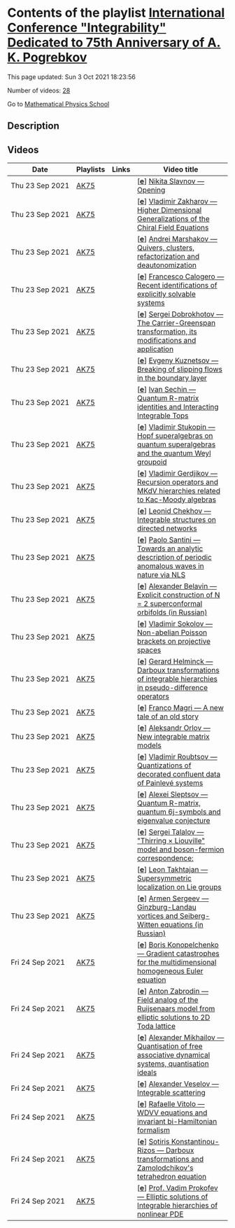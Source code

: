# Contents of the playlist [International Conference "Integrability" Dedicated to 75th Anniversary of A. K. Pogrebkov](https://www.youtube.com/playlist?list=PLLGkFbxve673YBRC8H2DunNGa1ECo5Y5V)

This page updated: Sun 3 Oct 2021 18:23:56

Number of videos: [28](#videos)

Go to [Mathematical Physics School](../README.md)

## Description



## Videos

|Date|Playlists|Links|Video title|
|---|---|---|---|
| Thu&nbsp;23&nbsp;Sep&nbsp;2021 | [AK75](../playlists/AK75 "International Conference &#34;Integrability&#34; Dedicated to 75th Anniversary of A. K. Pogrebkov") |  | [[**e**](https://studio.youtube.com/video/TH4d9KWUNsw/edit "Edit")] [Nikita Slavnov — Opening](https://www.youtube.com/watch?v=TH4d9KWUNsw&list=PLLGkFbxve673YBRC8H2DunNGa1ECo5Y5V) |
| Thu&nbsp;23&nbsp;Sep&nbsp;2021 | [AK75](../playlists/AK75 "International Conference &#34;Integrability&#34; Dedicated to 75th Anniversary of A. K. Pogrebkov") |  | [[**e**](https://studio.youtube.com/video/EUEE_qclP9A/edit "Edit")] [Vladimir Zakharov — Higher Dimensional Generalizations of the Chiral Field Equations](https://www.youtube.com/watch?v=EUEE_qclP9A&list=PLLGkFbxve673YBRC8H2DunNGa1ECo5Y5V) |
| Thu&nbsp;23&nbsp;Sep&nbsp;2021 | [AK75](../playlists/AK75 "International Conference &#34;Integrability&#34; Dedicated to 75th Anniversary of A. K. Pogrebkov") |  | [[**e**](https://studio.youtube.com/video/ZFpiT0Uixcg/edit "Edit")] [Andrei Marshakov — Quivers, clusters, refactorization and deautonomization](https://www.youtube.com/watch?v=ZFpiT0Uixcg&list=PLLGkFbxve673YBRC8H2DunNGa1ECo5Y5V) |
| Thu&nbsp;23&nbsp;Sep&nbsp;2021 | [AK75](../playlists/AK75 "International Conference &#34;Integrability&#34; Dedicated to 75th Anniversary of A. K. Pogrebkov") |  | [[**e**](https://studio.youtube.com/video/UIOHYv9yas0/edit "Edit")] [Francesco Calogero — Recent identifications of explicitly solvable systems](https://www.youtube.com/watch?v=UIOHYv9yas0&list=PLLGkFbxve673YBRC8H2DunNGa1ECo5Y5V "Recent identifications of explicitly solvable systems of nonlinear Ordinary &#013;Differential Equations (ODEs), Difference Equations (DEs) and other recursions") |
| Thu&nbsp;23&nbsp;Sep&nbsp;2021 | [AK75](../playlists/AK75 "International Conference &#34;Integrability&#34; Dedicated to 75th Anniversary of A. K. Pogrebkov") |  | [[**e**](https://studio.youtube.com/video/WSlzxHnLLAQ/edit "Edit")] [Sergei Dobrokhotov — The Carrier-Greenspan transformation, its modifications and application](https://www.youtube.com/watch?v=WSlzxHnLLAQ&list=PLLGkFbxve673YBRC8H2DunNGa1ECo5Y5V "The Carrier-Greenspan transformation, its modifications and application in problems about waves in basins with gentle shores.") |
| Thu&nbsp;23&nbsp;Sep&nbsp;2021 | [AK75](../playlists/AK75 "International Conference &#34;Integrability&#34; Dedicated to 75th Anniversary of A. K. Pogrebkov") |  | [[**e**](https://studio.youtube.com/video/lVWYOMRlblA/edit "Edit")] [Evgeny Kuznetsov — Breaking of slipping flows in the boundary layer](https://www.youtube.com/watch?v=lVWYOMRlblA&list=PLLGkFbxve673YBRC8H2DunNGa1ECo5Y5V) |
| Thu&nbsp;23&nbsp;Sep&nbsp;2021 | [AK75](../playlists/AK75 "International Conference &#34;Integrability&#34; Dedicated to 75th Anniversary of A. K. Pogrebkov") |  | [[**e**](https://studio.youtube.com/video/KVD0cuU60L4/edit "Edit")] [Ivan Sechin — Quantum R-matrix identities and Interacting Integrable Tops](https://www.youtube.com/watch?v=KVD0cuU60L4&list=PLLGkFbxve673YBRC8H2DunNGa1ECo5Y5V) |
| Thu&nbsp;23&nbsp;Sep&nbsp;2021 | [AK75](../playlists/AK75 "International Conference &#34;Integrability&#34; Dedicated to 75th Anniversary of A. K. Pogrebkov") |  | [[**e**](https://studio.youtube.com/video/47JAQOB04mk/edit "Edit")] [Vladimir Stukopin — Hopf superalgebras on quantum superalgebras and the quantum Weyl groupoid](https://www.youtube.com/watch?v=47JAQOB04mk&list=PLLGkFbxve673YBRC8H2DunNGa1ECo5Y5V) |
| Thu&nbsp;23&nbsp;Sep&nbsp;2021 | [AK75](../playlists/AK75 "International Conference &#34;Integrability&#34; Dedicated to 75th Anniversary of A. K. Pogrebkov") |  | [[**e**](https://studio.youtube.com/video/rLyqmacg4vk/edit "Edit")] [Vladimir Gerdjikov — Recursion operators and MKdV hierarchies related to Kac-Moody algebras](https://www.youtube.com/watch?v=rLyqmacg4vk&list=PLLGkFbxve673YBRC8H2DunNGa1ECo5Y5V) |
| Thu&nbsp;23&nbsp;Sep&nbsp;2021 | [AK75](../playlists/AK75 "International Conference &#34;Integrability&#34; Dedicated to 75th Anniversary of A. K. Pogrebkov") |  | [[**e**](https://studio.youtube.com/video/2AcvkgloSl8/edit "Edit")] [Leonid Chekhov —  Integrable structures on directed networks](https://www.youtube.com/watch?v=2AcvkgloSl8&list=PLLGkFbxve673YBRC8H2DunNGa1ECo5Y5V) |
| Thu&nbsp;23&nbsp;Sep&nbsp;2021 | [AK75](../playlists/AK75 "International Conference &#34;Integrability&#34; Dedicated to 75th Anniversary of A. K. Pogrebkov") |  | [[**e**](https://studio.youtube.com/video/FDqe5JklRYA/edit "Edit")] [Paolo Santini —  Towards an analytic description of periodic anomalous waves in nature via NLS](https://www.youtube.com/watch?v=FDqe5JklRYA&list=PLLGkFbxve673YBRC8H2DunNGa1ECo5Y5V) |
| Thu&nbsp;23&nbsp;Sep&nbsp;2021 | [AK75](../playlists/AK75 "International Conference &#34;Integrability&#34; Dedicated to 75th Anniversary of A. K. Pogrebkov") |  | [[**e**](https://studio.youtube.com/video/KCyKMpWgsoA/edit "Edit")] [Alexander Belavin —  Explicit construction of N = 2 superconformal orbifolds (in Russian)](https://www.youtube.com/watch?v=KCyKMpWgsoA&list=PLLGkFbxve673YBRC8H2DunNGa1ECo5Y5V) |
| Thu&nbsp;23&nbsp;Sep&nbsp;2021 | [AK75](../playlists/AK75 "International Conference &#34;Integrability&#34; Dedicated to 75th Anniversary of A. K. Pogrebkov") |  | [[**e**](https://studio.youtube.com/video/Mfhuj9Q_UQQ/edit "Edit")] [Vladimir Sokolov — Non-abelian Poisson brackets on projective spaces](https://www.youtube.com/watch?v=Mfhuj9Q_UQQ&list=PLLGkFbxve673YBRC8H2DunNGa1ECo5Y5V) |
| Thu&nbsp;23&nbsp;Sep&nbsp;2021 | [AK75](../playlists/AK75 "International Conference &#34;Integrability&#34; Dedicated to 75th Anniversary of A. K. Pogrebkov") |  | [[**e**](https://studio.youtube.com/video/r4doXqpUA0M/edit "Edit")] [Gerard Helminck — Darboux transformations of integrable hierarchies in  pseudo-difference operators](https://www.youtube.com/watch?v=r4doXqpUA0M&list=PLLGkFbxve673YBRC8H2DunNGa1ECo5Y5V) |
| Thu&nbsp;23&nbsp;Sep&nbsp;2021 | [AK75](../playlists/AK75 "International Conference &#34;Integrability&#34; Dedicated to 75th Anniversary of A. K. Pogrebkov") |  | [[**e**](https://studio.youtube.com/video/Ibf4QhzZC70/edit "Edit")] [Franco Magri —  A new tale of an old story](https://www.youtube.com/watch?v=Ibf4QhzZC70&list=PLLGkFbxve673YBRC8H2DunNGa1ECo5Y5V) |
| Thu&nbsp;23&nbsp;Sep&nbsp;2021 | [AK75](../playlists/AK75 "International Conference &#34;Integrability&#34; Dedicated to 75th Anniversary of A. K. Pogrebkov") |  | [[**e**](https://studio.youtube.com/video/MVPx_cAWaE8/edit "Edit")] [Aleksandr Orlov — New integrable matrix models](https://www.youtube.com/watch?v=MVPx_cAWaE8&list=PLLGkFbxve673YBRC8H2DunNGa1ECo5Y5V) |
| Thu&nbsp;23&nbsp;Sep&nbsp;2021 | [AK75](../playlists/AK75 "International Conference &#34;Integrability&#34; Dedicated to 75th Anniversary of A. K. Pogrebkov") |  | [[**e**](https://studio.youtube.com/video/73G-a7eiPzQ/edit "Edit")] [Vladimir Roubtsov — Quantizations of decorated confluent data of Painlevé systems](https://www.youtube.com/watch?v=73G-a7eiPzQ&list=PLLGkFbxve673YBRC8H2DunNGa1ECo5Y5V "Quantizations of decorated confluent data of Painlevé systems and degenerations of Del Pezzo surfaces") |
| Thu&nbsp;23&nbsp;Sep&nbsp;2021 | [AK75](../playlists/AK75 "International Conference &#34;Integrability&#34; Dedicated to 75th Anniversary of A. K. Pogrebkov") |  | [[**e**](https://studio.youtube.com/video/yY_jZGE8f_8/edit "Edit")] [Alexei Sleptsov —  Quantum R-matrix, quantum 6j-symbols and eigenvalue conjecture](https://www.youtube.com/watch?v=yY_jZGE8f_8&list=PLLGkFbxve673YBRC8H2DunNGa1ECo5Y5V) |
| Thu&nbsp;23&nbsp;Sep&nbsp;2021 | [AK75](../playlists/AK75 "International Conference &#34;Integrability&#34; Dedicated to 75th Anniversary of A. K. Pogrebkov") |  | [[**e**](https://studio.youtube.com/video/Rmd0Vh4VQJ8/edit "Edit")] [Sergei Talalov — &#34;Thirring × Liouville&#34; model and boson-fermion correspondence:](https://www.youtube.com/watch?v=Rmd0Vh4VQJ8&list=PLLGkFbxve673YBRC8H2DunNGa1ECo5Y5V "&#34;Thirring × Liouville&#34; model and boson-fermion correspondence: the application to string-like dynamical systems") |
| Thu&nbsp;23&nbsp;Sep&nbsp;2021 | [AK75](../playlists/AK75 "International Conference &#34;Integrability&#34; Dedicated to 75th Anniversary of A. K. Pogrebkov") |  | [[**e**](https://studio.youtube.com/video/eXvjhc99XRY/edit "Edit")] [Leon Takhtajan — Supersymmetric localization on Lie groups](https://www.youtube.com/watch?v=eXvjhc99XRY&list=PLLGkFbxve673YBRC8H2DunNGa1ECo5Y5V) |
| Thu&nbsp;23&nbsp;Sep&nbsp;2021 | [AK75](../playlists/AK75 "International Conference &#34;Integrability&#34; Dedicated to 75th Anniversary of A. K. Pogrebkov") |  | [[**e**](https://studio.youtube.com/video/jprg21D52WE/edit "Edit")] [Armen Sergeev —  Ginzburg-Landau vortices and Seiberg-Witten equations (in Russian)](https://www.youtube.com/watch?v=jprg21D52WE&list=PLLGkFbxve673YBRC8H2DunNGa1ECo5Y5V) |
| Fri&nbsp;24&nbsp;Sep&nbsp;2021 | [AK75](../playlists/AK75 "International Conference &#34;Integrability&#34; Dedicated to 75th Anniversary of A. K. Pogrebkov") |  | [[**e**](https://studio.youtube.com/video/3mquniSmMBY/edit "Edit")] [Boris Konopelchenko — Gradient catastrophes for the multidimensional homogeneous Euler equation](https://www.youtube.com/watch?v=3mquniSmMBY&list=PLLGkFbxve673YBRC8H2DunNGa1ECo5Y5V) |
| Fri&nbsp;24&nbsp;Sep&nbsp;2021 | [AK75](../playlists/AK75 "International Conference &#34;Integrability&#34; Dedicated to 75th Anniversary of A. K. Pogrebkov") |  | [[**e**](https://studio.youtube.com/video/RKK1RUURn8w/edit "Edit")] [Anton Zabrodin —  Field analog of the Ruijsenaars model from elliptic solutions to 2D Toda lattice](https://www.youtube.com/watch?v=RKK1RUURn8w&list=PLLGkFbxve673YBRC8H2DunNGa1ECo5Y5V) |
| Fri&nbsp;24&nbsp;Sep&nbsp;2021 | [AK75](../playlists/AK75 "International Conference &#34;Integrability&#34; Dedicated to 75th Anniversary of A. K. Pogrebkov") |  | [[**e**](https://studio.youtube.com/video/8lAGdBLCBh4/edit "Edit")] [Alexander Mikhailov —  Quantisation of free associative dynamical systems, quantisation ideals](https://www.youtube.com/watch?v=8lAGdBLCBh4&list=PLLGkFbxve673YBRC8H2DunNGa1ECo5Y5V) |
| Fri&nbsp;24&nbsp;Sep&nbsp;2021 | [AK75](../playlists/AK75 "International Conference &#34;Integrability&#34; Dedicated to 75th Anniversary of A. K. Pogrebkov") |  | [[**e**](https://studio.youtube.com/video/XcQaRPp-mtU/edit "Edit")] [Alexander Veselov — Integrable scattering](https://www.youtube.com/watch?v=XcQaRPp-mtU&list=PLLGkFbxve673YBRC8H2DunNGa1ECo5Y5V) |
| Fri&nbsp;24&nbsp;Sep&nbsp;2021 | [AK75](../playlists/AK75 "International Conference &#34;Integrability&#34; Dedicated to 75th Anniversary of A. K. Pogrebkov") |  | [[**e**](https://studio.youtube.com/video/-AfhSjcIMv0/edit "Edit")] [Rafaelle Vitolo — WDVV equations and invariant bi-Hamiltonian formalism](https://www.youtube.com/watch?v=-AfhSjcIMv0&list=PLLGkFbxve673YBRC8H2DunNGa1ECo5Y5V) |
| Fri&nbsp;24&nbsp;Sep&nbsp;2021 | [AK75](../playlists/AK75 "International Conference &#34;Integrability&#34; Dedicated to 75th Anniversary of A. K. Pogrebkov") |  | [[**e**](https://studio.youtube.com/video/zEGaKxDBcY8/edit "Edit")] [Sotiris Konstantinou-Rizos — Darboux transformations and Zamolodchikov's tetrahedron equation](https://www.youtube.com/watch?v=zEGaKxDBcY8&list=PLLGkFbxve673YBRC8H2DunNGa1ECo5Y5V) |
| Fri&nbsp;24&nbsp;Sep&nbsp;2021 | [AK75](../playlists/AK75 "International Conference &#34;Integrability&#34; Dedicated to 75th Anniversary of A. K. Pogrebkov") |  | [[**e**](https://studio.youtube.com/video/0uNULk5I6ME/edit "Edit")] [Prof. Vadim Prokofev — Elliptic solutions of Integrable hierarchies of nonlinear PDE](https://www.youtube.com/watch?v=0uNULk5I6ME&list=PLLGkFbxve673YBRC8H2DunNGa1ECo5Y5V) |
